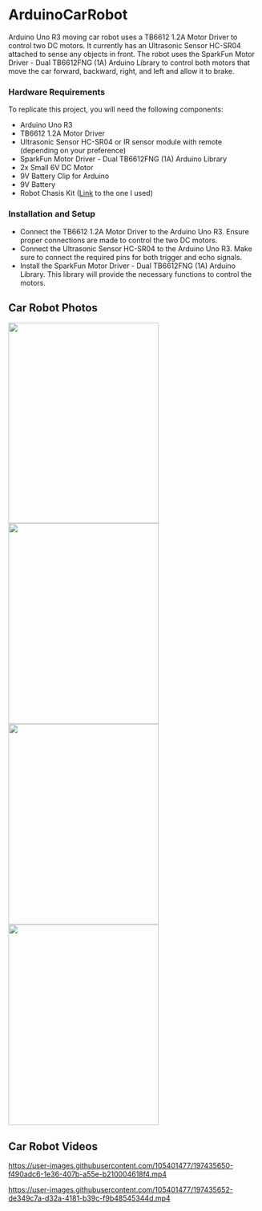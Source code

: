 # ArduinoCarRobot
Arduino Uno R3 moving car robot uses a TB6612 1.2A Motor Driver to control two DC motors. It currently has an Ultrasonic Sensor HC-SR04 attached to sense any objects in front. The robot uses the SparkFun Motor Driver - Dual TB6612FNG (1A) Arduino Library to control both motors that move the car forward, backward, right, and left and allow it to brake.
 
 ### Hardware Requirements
 To replicate this project, you will need the following components:
 * Arduino Uno R3
 * TB6612 1.2A Motor Driver
 * Ultrasonic Sensor HC-SR04 or IR sensor module with remote (depending on your preference)
 * SparkFun Motor Driver - Dual TB6612FNG (1A) Arduino Library
 * 2x Small 6V DC Motor
 * 9V Battery Clip for Arduino
 * 9V Battery
 * Robot Chasis Kit ([Link](https://www.adafruit.com/product/3244 "Link") to the one I used)
 
 ### Installation and Setup
 * Connect the TB6612 1.2A Motor Driver to the Arduino Uno R3. Ensure proper connections are made to control the two DC motors.
 * Connect the Ultrasonic Sensor HC-SR04 to the Arduino Uno R3. Make sure to connect the required pins for both trigger and echo signals.
 * Install the SparkFun Motor Driver - Dual TB6612FNG (1A) Arduino Library. This library will provide the necessary functions to control the motors.

## Car Robot Photos
 
<img src = "https://user-images.githubusercontent.com/105401477/197431649-6671ec36-c827-445c-b22d-b5582cd0a003.jpg" width = 300 height = 400> <img src = "https://user-images.githubusercontent.com/105401477/197431650-067f2443-7b06-43cc-8835-8d2bd4c3e36e.jpg" width = 300 height = 400> <img src = "https://user-images.githubusercontent.com/105401477/197431652-3bf615c0-2adc-4741-b5c5-99323109e6f2.jpg" width = 300 height = 400>
<img src = "https://user-images.githubusercontent.com/105401477/207102767-516242e5-548a-4b72-8de1-2ec8c31aae21.jpg" width = 300 height = 400>

## Car Robot Videos
https://user-images.githubusercontent.com/105401477/197435650-f490adc6-1e36-407b-a55e-b210004618f4.mp4

https://user-images.githubusercontent.com/105401477/197435652-de349c7a-d32a-4181-b39c-f9b48545344d.mp4


